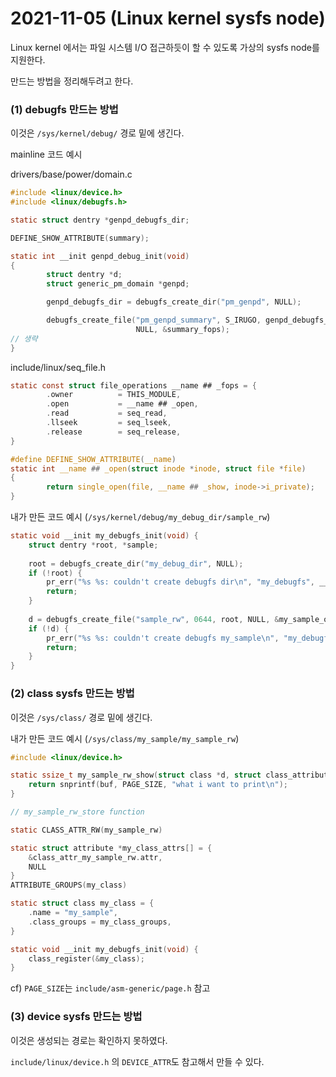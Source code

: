 # 2021-11-05 (Linux kernel sysfs node)

Linux kernel 에서는 파일 시스템 I/O 접근하듯이 할 수 있도록 가상의 sysfs node를 지원한다.

만드는 방법을 정리해두려고 한다.



### (1) debugfs 만드는 방법

이것은 `/sys/kernel/debug/` 경로 밑에 생긴다.

mainline 코드 예시

drivers/base/power/domain.c

```c
#include <linux/device.h>
#include <linux/debugfs.h>

static struct dentry *genpd_debugfs_dir;

DEFINE_SHOW_ATTRIBUTE(summary);

static int __init genpd_debug_init(void)
{
        struct dentry *d;
        struct generic_pm_domain *genpd;

        genpd_debugfs_dir = debugfs_create_dir("pm_genpd", NULL);

        debugfs_create_file("pm_genpd_summary", S_IRUGO, genpd_debugfs_dir,
                            NULL, &summary_fops);
// 생략
}
```

include/linux/seq_file.h

```c
static const struct file_operations __name ## _fops = {                 \
        .owner          = THIS_MODULE,                                  \
        .open           = __name ## _open,                              \
        .read           = seq_read,                                     \
        .llseek         = seq_lseek,                                    \
        .release        = seq_release,                                  \
}

#define DEFINE_SHOW_ATTRIBUTE(__name)                                   \
static int __name ## _open(struct inode *inode, struct file *file)      \
{                                                                       \
        return single_open(file, __name ## _show, inode->i_private);    \
}                                                                       \                 
```

내가 만든 코드 예시 (`/sys/kernel/debug/my_debug_dir/sample_rw`)

```c
static void __init my_debugfs_init(void) {
    struct dentry *root, *sample;
    
    root = debugfs_create_dir("my_debug_dir", NULL);
    if (!root) {
        pr_err("%s %s: couldn't create debugfs dir\n", "my_debugfs", __func__);
        return;
    }
    
    d = debugfs_create_file("sample_rw", 0644, root, NULL, &my_sample_ops); // 0644 혹은 0777
    if (!d) {
        pr_err("%s %s: couldn't create debugfs my_sample\n", "my_debugfs", __func__);
        return;
    }
}
```



### (2) class sysfs 만드는 방법

이것은 `/sys/class/` 경로 밑에 생긴다.

내가 만든 코드 예시 (`/sys/class/my_sample/my_sample_rw`)

```c
#include <linux/device.h>

static ssize_t my_sample_rw_show(struct class *d, struct class_attribute *attr, char *buf) {
    return snprintf(buf, PAGE_SIZE, "what i want to print\n");
}

// my_sample_rw_store function

static CLASS_ATTR_RW(my_sample_rw)

static struct attribute *my_class_attrs[] = {
    &class_attr_my_sample_rw.attr,
    NULL
}
ATTRIBUTE_GROUPS(my_class)

static struct class my_class = {
    .name = "my_sample",
    .class_groups = my_class_groups,
}

static void __init my_debugfs_init(void) {
    class_register(&my_class);
}
```

cf) `PAGE_SIZE`는 `include/asm-generic/page.h` 참고



### (3) device sysfs 만드는 방법

이것은 생성되는 경로는 확인하지 못하였다.

`include/linux/device.h` 의 `DEVICE_ATTR`도 참고해서 만들 수 있다.

